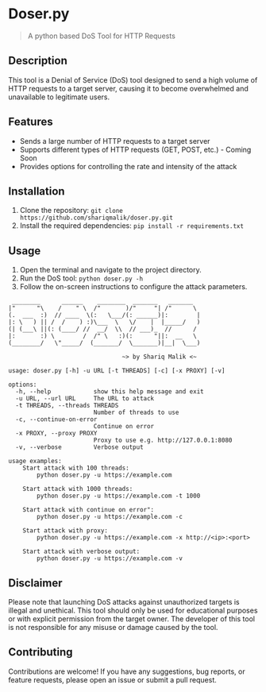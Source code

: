 # Doser.py
>A python based DoS Tool for HTTP Requests

## Description
This tool is a Denial of Service (DoS) tool designed to send a high volume of HTTP requests to a target server, causing it to become overwhelmed and unavailable to legitimate users.

## Features
- Sends a large number of HTTP requests to a target server
- Supports different types of HTTP requests (GET, POST, etc.) - Coming Soon
- Provides options for controlling the rate and intensity of the attack

## Installation
1. Clone the repository: `git clone https://github.com/shariqmalik/doser.py.git`
2. Install the required dependencies: `pip install -r requirements.txt`

## Usage
1. Open the terminal and navigate to the project directory.
2. Run the DoS tool: `python doser.py -h`
3. Follow the on-screen instructions to configure the attack parameters.

```
 ________      ______    ________  _______   _______
|"      "\    /    " \  /"       )/"     "| /"      \
(.  ___  :)  // ____  \(:   \___/(: ______)|:        |
|: \   ) || /  /    ) :)\___  \   \/    |  |_____/   )
(| (___\ ||(: (____/ //  __/  \\  // ___)_  //      /
|:       :) \        /  /" \   :)(:      "||:  __   \
(________/   \"_____/  (_______/  \_______)|__|  \___)

                                ~> by Shariq Malik <~

usage: doser.py [-h] -u URL [-t THREADS] [-c] [-x PROXY] [-v]

options:
  -h, --help            show this help message and exit
  -u URL, --url URL     The URL to attack
  -t THREADS, --threads THREADS
                        Number of threads to use
  -c, --continue-on-error
                        Continue on error
  -x PROXY, --proxy PROXY
                        Proxy to use e.g. http://127.0.0.1:8080
  -v, --verbose         Verbose output

usage examples:
    Start attack with 100 threads:
        python doser.py -u https://example.com

    Start attack with 1000 threads:
        python doser.py -u https://example.com -t 1000

    Start attack with continue on error":
        python doser.py -u https://example.com -c

    Start attack with proxy:
        python doser.py -u https://example.com -x http://<ip>:<port>

    Start attack with verbose output:
        python doser.py -u https://example.com -v
```

## Disclaimer
Please note that launching DoS attacks against unauthorized targets is illegal and unethical. This tool should only be used for educational purposes or with explicit permission from the target owner. The developer of this tool is not responsible for any misuse or damage caused by the tool.

## Contributing
Contributions are welcome! If you have any suggestions, bug reports, or feature requests, please open an issue or submit a pull request.

